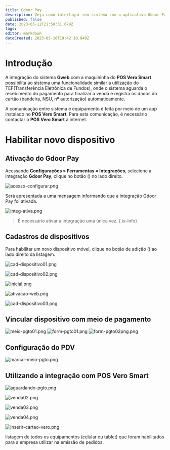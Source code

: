 ```yaml
---
title: Gdoor Pay
description: Veja como interligar seu sistema com o aplicativo Gdoor Pay
published: false
date: 2023-05-12T21:50:31.678Z
tags: 
editor: markdown
dateCreated: 2023-05-10T19:42:10.949Z
---
```


# Introdução

A integração do sistema **Gweb** com a maquininha do **POS Vero Smart** possibilita ao sistema uma funcionalidade similar a utilização do TEF(Transferência Eletrônica de Fundos), onde o sistema aguarda o recebimento do pagamento para finalizar a venda e registra os dados do cartão (bandeira, NSU, nº autorização) automaticamente.

A comunicação entre sistema e equipamento é feita por meio de um app instalado no **POS Vero Smart**. Para esta comunicação, é necessário contactar o **POS Vero Smart** à internet.


# Habilitar novo dispositivo

## Ativação do Gdoor Pay

Acessando **Configurações » Ferramentas » Integrações**, selecione a integração **Gdoor Pay**, clique no botão (<em class="mdi mdi-cog"></em>) no lado direito.

![acesso-configurar.png](/config/ferramentas/acesso-configurar.png)

Será apresentada a uma mensagem informando que a integração Gdoor Pay foi ativada. 


![integ-ativa.png](/config/ferramentas/integ-ativa.png)

> É necessário ativar a integração uma única vez.
{.is-info}

## Cadastros de dispositivos

Para habilitar um novo dispositivo móvel, clique no botão de adição (<em class="mdi mdi-plus-circle"></em>) ao lado direito da listagem.

![cad-dispositivo01.png](/config/ferramentas/cad-dispositivo01.png)


![cad-dispositivo02.png](/config/ferramentas/cad-dispositivo02.png)

![inicial.png](/config/ferramentas/inicial.png)



![ativacao-web.png](/config/ferramentas/ativacao-web.png)





![cad-dispositivo03.png](/config/ferramentas/cad-dispositivo03.png)





## Vincular dispositivo com meio de pagamento
![meio-pgto01.png](/config/ferramentas/meio-pgto01.png)
![form-pgto01.png](/config/ferramentas/form-pgto01.png)
![form-pgto02png.png](/config/ferramentas/form-pgto02png.png)


## Configuração do PDV

![marcar-meio-pgto.png](/config/ferramentas/marcar-meio-pgto.png)


## Utilizando a integração com POS Vero Smart

![aguardando-pgto.png](/config/ferramentas/aguardando-pgto.png)

![venda02.png](/config/ferramentas/venda02.png)

![venda03.png](/config/ferramentas/venda03.png)

![venda04.png](/config/ferramentas/venda04.png)





![inserir-cartao-vero.png](/config/ferramentas/inserir-cartao-vero.png)




listagem de todos os equipamentos (celular ou tablet) que foram habilitados para a empresa utilizar na emissão de pedidos.














